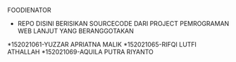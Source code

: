 FOODIENATOR
- REPO DISINI BERISIKAN SOURCECODE DARI PROJECT PEMROGRAMAN WEB LANJUT 
YANG BERANGGOTAKAN


*152021061-YUZZAR APRIATNA MALIK
*152021065-RIFQI LUTFI ATHALLAH
*152021069-AQUILA PUTRA RIYANTO
